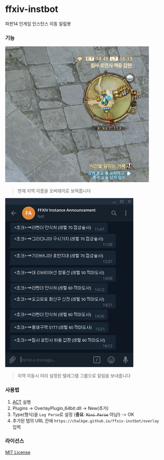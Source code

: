 # ffxiv-instbot
파판14 인게임 인스턴스 이동 알림봇

### 기능
![overlay](images/overlay.png)
> 현재 지역 이름을 오버레이로 보여줍니다

![telegram](images/telegram.png)
> 지역 이동시 미리 설정된 텔레그램 그룹으로 알림을 보내줍니다

### 사용법
1. [ACT](https://advancedcombattracker.com/) 실행 
2. Plugins -> OverlayPlugin_64bit.dll -> New(추가)
3. Type(형식)을 `Log Parse`로 설정 (**중요**: ~~`Mini Parse`~~ 아님!) -> OK
4. 추가된 탭의 URL 칸에 `https://chalkpe.github.io/ffxiv-instbot/overlay` 입력

### 라이선스
[MIT License](LICENSE)